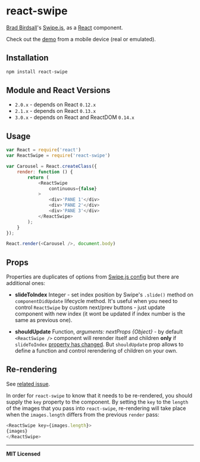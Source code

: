 # react-swipe

[Brad Birdsall](https://github.com/thebird)'s [Swipe.js](http://swipejs.com), as a [React](http://facebook.github.io/react) component.

Check out the [demo](https://jed.github.io/react-swipe/demo) from a mobile device (real or emulated).

## Installation

```bash
npm install react-swipe
```

## Module and React Versions

- `2.0.x` - depends on React `0.12.x`
- `2.1.x` - depends on React `0.13.x`
- `3.0.x` - depends on React and ReactDOM `0.14.x`

## Usage

```javascript
var React = require('react')
var ReactSwipe = require('react-swipe')

var Carousel = React.createClass({
    render: function () {
        return (
            <ReactSwipe
                continuous={false}
            >
                <div>'PANE 1'</div>
                <div>'PANE 2'</div>
                <div>'PANE 3'</div>
            </ReactSwipe>
        );
    }
});

React.render(<Carousel />, document.body)
```

## Props

Properties are duplicates of options from [Swipe.js config](https://github.com/thebird/Swipe#config-options) but there are additional ones:

- **slideToIndex** Integer - set index position by Swipe's `.slide()` method on `componentDidUpdate` lifecycle method. It's useful when you need to control `ReactSwipe` by custom next/prev buttons - just update component with new index (it wont be updated if index number is the same as previous one).

- **shouldUpdate** Function, _arguments: nextProps {Object}_ - by default `<ReactSwipe />` component will rerender itself and children **only** if `slideToIndex` [property has changed](https://github.com/jed/react-swipe/blob/gh-pages/react-swipe.js#L65). But `shouldUpdate` prop allows to define a function and control rerendering of children on your own. 

## Re-rendering

See [related issue](https://github.com/jed/react-swipe/issues/23).

In order for `react-swipe` to know that it needs to be re-rendered, you should supply the `key` property to the component. By setting the `key` to the `length` of the images that you pass into `react-swipe`, re-rendering will take place when the `images.length` differs from the previous `render` pass:

```javascript
<ReactSwipe key={images.length}>
{images}
</ReactSwipe>
```

---

**MIT Licensed**
